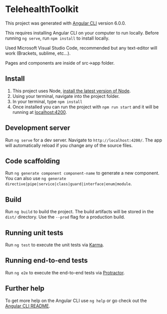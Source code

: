 # TelehealthToolkit

This project was generated with [Angular CLI](https://github.com/angular/angular-cli) version 6.0.0.

This requires installing Angular CLI on your computer to run locally. Before running `ng serve`, run `npm install` to install locally.

Used Microsoft Visual Studio Code, recommended but any text-editor will work (Brackets, sublime, etc…).

Pages and components are inside of src->app folder.

## Install

1) This project uses Node, [install the latest version of Node](https://nodejs.org/en/).
1) Using your terminal, navigate into the project folder.
1) In your terminal, type `npm install`
1) Once installed you can run the project with `npm run start` and it will be running at [localhost:4200](http://localhost:4200/).


## Development server

Run `ng serve` for a dev server. Navigate to `http://localhost:4200/`. The app will automatically reload if you change any of the source files.

## Code scaffolding

Run `ng generate component component-name` to generate a new component. You can also use `ng generate directive|pipe|service|class|guard|interface|enum|module`.

## Build

Run `ng build` to build the project. The build artifacts will be stored in the `dist/` directory. Use the `--prod` flag for a production build.

## Running unit tests

Run `ng test` to execute the unit tests via [Karma](https://karma-runner.github.io).

## Running end-to-end tests

Run `ng e2e` to execute the end-to-end tests via [Protractor](http://www.protractortest.org/).

## Further help

To get more help on the Angular CLI use `ng help` or go check out the [Angular CLI README](https://github.com/angular/angular-cli/blob/master/README.md).
